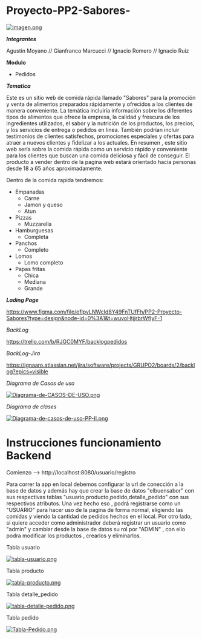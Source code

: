 # Proyecto-PP2-Sabores-

[![imagen.png](https://i.postimg.cc/qRWG5cqG/imagen.png)](https://postimg.cc/hzbxJd9J)

___Integrantes___

Agustin Moyano
// Gianfranco Marcucci
// Ignacio Romero
// Ignacio Ruiz

__Modulo__

- Pedidos

___Tematica___

Este es un sitio web de comida rápida llamado "Sabores" para la promoción y venta de alimentos preparados rápidamente y ofrecidos a los clientes de manera conveniente. La temática incluiría información sobre los diferentes tipos de alimentos que ofrece la empresa, la calidad y frescura de los ingredientes utilizados, el sabor y la nutrición de los productos, los precios, y los servicios de entrega o pedidos en línea. También podrían incluir testimonios de clientes satisfechos, promociones especiales y ofertas para atraer a nuevos clientes y fidelizar a los actuales. En resumen , este sitio web sería sobre la comida rápida como un servicio rápido y conveniente para los clientes que buscan una comida deliciosa y fácil de conseguir. El producto a vender dentro de la pagina web estará orientado hacia personas desde 18 a 65 años aproximadamente.

Dentro de la comida rapida tendremos:

- Empanadas
  - Carne
  - Jamon y queso
  - Atun
- Pizzas
  - Muzzarella
- Hamburguesas
  - Completa
- Panchos
  - Completo
- Lomos
  - Lomo completo
- Papas fritas
  - Chica
  - Mediana
  - Grande

___Lading Page___

https://www.figma.com/file/oflpvLNWcId8Y49FnTUfFh/PP2-Proyecto-Sabores?type=design&node-id=0%3A1&t=wuvoHtjjrbrWfIyF-1

_BackLog_

https://trello.com/b/RJGC0MYF/backlogpedidos

_BackLog-Jira_

https://ignaaro.atlassian.net/jira/software/projects/GRUPO2/boards/2/backlog?epics=visible

_Diagrama de Casos de uso_

[![Diagrama-de-CASOS-DE-USO.png](https://i.postimg.cc/mZqQVrMb/Diagrama-de-CASOS-DE-USO.png)](https://postimg.cc/dD2kVw4X)

_Diagrama de clases_

[![Diagrama-de-casos-de-uso-PP-II.png](https://i.postimg.cc/xjPrMZkK/Diagrama-de-casos-de-uso-PP-II.png)](https://postimg.cc/z33P10FB)

# Instrucciones funcionamiento Backend

Comienzo --> http://localhost:8080/usuario/registro

Para correr la app en local debemos configurar la url de conección a la base de datos y además hay que crear la base de datos "elbuensabor" con sus respectivas tablas "usuario,producto,pedido,detalle_pedido" con sus respectivos atributos. Una vez hecho eso , podrá registrarse como un "USUARIO" para hacer uso de la pagina de forma normal, eligiendo las comidas y viendo la cantidad de pedidos hechos en el local. Por otro lado, si quiere acceder como administrador deberá registrar un usuario como "admin" y cambiar desde la base de datos su rol por "ADMIN" , con ello podra modificar los productos , crearlos y eliminarlos.

Tabla usuario

[![tabla-usuario.png](https://i.postimg.cc/nzp7WdGZ/tabla-usuario.png)](https://postimg.cc/8FXjJmYn)

Tabla producto

[![tabla-producto.png](https://i.postimg.cc/FzcYs3ZG/tabla-producto.png)](https://postimg.cc/PvXXSL08)

Tabla detalle_pedido

[![tabla-detalle-pedido.png](https://i.postimg.cc/KzTGnFM8/tabla-detalle-pedido.png)](https://postimg.cc/zbJYrs7s)

Tabla pedido

[![Tabla-Pedido.png](https://i.postimg.cc/0ytyvVvP/Tabla-Pedido.png)](https://postimg.cc/fV9Njjkr)
